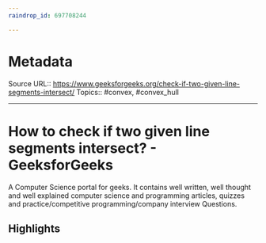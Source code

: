 ```yaml
---
raindrop_id: 697708244

---
```


# Metadata
Source URL:: https://www.geeksforgeeks.org/check-if-two-given-line-segments-intersect/
Topics:: #convex, #convex_hull

---
# How to check if two given line segments intersect? - GeeksforGeeks

A Computer Science portal for geeks. It contains well written, well thought and well explained computer science and programming articles, quizzes and practice/competitive programming/company interview Questions.

## Highlights
